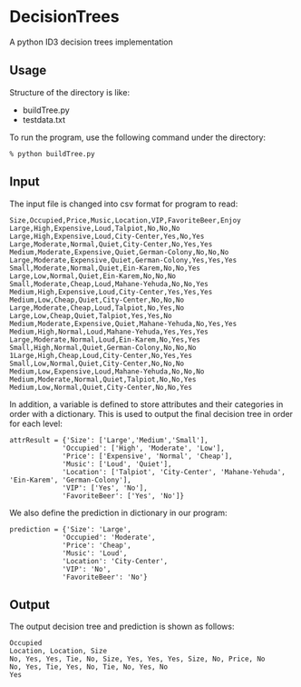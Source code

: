 # DecisionTrees
A python ID3 decision trees implementation

## Usage
Structure of the directory is like:
- buildTree.py
- testdata.txt

To run the program, use the following command under the directory:

`% python buildTree.py`

## Input
The input file is changed into csv format for program to read:

```
Size,Occupied,Price,Music,Location,VIP,FavoriteBeer,Enjoy
Large,High,Expensive,Loud,Talpiot,No,No,No
Large,High,Expensive,Loud,City-Center,Yes,No,Yes
Large,Moderate,Normal,Quiet,City-Center,No,Yes,Yes
Medium,Moderate,Expensive,Quiet,German-Colony,No,No,No
Large,Moderate,Expensive,Quiet,German-Colony,Yes,Yes,Yes
Small,Moderate,Normal,Quiet,Ein-Karem,No,No,Yes
Large,Low,Normal,Quiet,Ein-Karem,No,No,No
Small,Moderate,Cheap,Loud,Mahane-Yehuda,No,No,Yes
Medium,High,Expensive,Loud,City-Center,Yes,Yes,Yes
Medium,Low,Cheap,Quiet,City-Center,No,No,No
Large,Moderate,Cheap,Loud,Talpiot,No,Yes,No
Large,Low,Cheap,Quiet,Talpiot,Yes,Yes,No
Medium,Moderate,Expensive,Quiet,Mahane-Yehuda,No,Yes,Yes
Medium,High,Normal,Loud,Mahane-Yehuda,Yes,Yes,Yes
Large,Moderate,Normal,Loud,Ein-Karem,No,Yes,Yes
Small,High,Normal,Quiet,German-Colony,No,No,No
1Large,High,Cheap,Loud,City-Center,No,Yes,Yes
Small,Low,Normal,Quiet,City-Center,No,No,No
Medium,Low,Expensive,Loud,Mahane-Yehuda,No,No,No
Medium,Moderate,Normal,Quiet,Talpiot,No,No,Yes
Medium,Low,Normal,Quiet,City-Center,No,No,Yes
```

In addition, a variable is defined to store attributes and their categories in order with a dictionary. This is used to output the final decision tree in order for each level:

```
attrResult = {'Size': ['Large','Medium','Small'],
             'Occupied': ['High', 'Moderate', 'Low'],
             'Price': ['Expensive', 'Normal', 'Cheap'],
             'Music': ['Loud', 'Quiet'],
             'Location': ['Talpiot', 'City-Center', 'Mahane-Yehuda',
'Ein-Karem', 'German-Colony'],
             'VIP': ['Yes', 'No'],
             'FavoriteBeer': ['Yes', 'No']}
```
             
We also define the prediction in dictionary in our program:

```
prediction = {'Size': 'Large',
             'Occupied': 'Moderate',
             'Price': 'Cheap',
             'Music': 'Loud',
             'Location': 'City-Center',
             'VIP': 'No',
             'FavoriteBeer': 'No'}
```

## Output

The output decision tree and prediction is shown as follows:

```
Occupied
Location, Location, Size
No, Yes, Yes, Tie, No, Size, Yes, Yes, Yes, Size, No, Price, No
No, Yes, Tie, Yes, No, Tie, No, Yes, No
Yes
```
